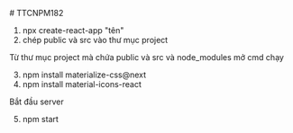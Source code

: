 ﻿﻿# TTCNPM182

1. npx create-react-app "tên"
2. chép public và src vào thư mục project

Từ thư mục project mà chứa public và src và node_modules mở cmd chạy

3. npm install materialize-css@next
4. npm install material-icons-react

Bắt đầu server

5. npm start
